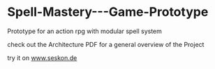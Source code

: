 # Spell-Mastery---Game-Prototype
Prototype for an action rpg with modular spell system

check out the Architecture PDF for a general overview of the Project 

try it on www.seskon.de
